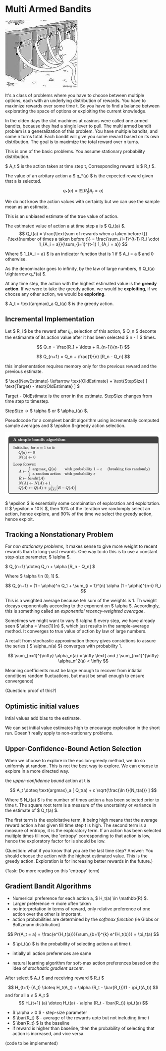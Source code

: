 # Multi Armed Bandits

![Multi Armed Bandits](images/mab.jpeg)

It's a class of problems where you have to choose between multiple options, each with an underlying distribution of rewards. You have to maximize rewards over some time t. So you have to find a balance between explorating the space of options or exploiting the current knowledge.

In the olden days the slot machines at casinos were called one armed bandits, because they had a single lever to pull. The multi armed bandit problem is a generalization of this problem. You have multiple bandits, and some n turns total. Each bandit will give you some reward based on its own distribution. The goal is to maximize the total reward over n turns.

This is one of the basic problems. You assume stationary probability distribution.

$ A_t $ is the action taken at time step t, Corresponding reward is $ R_t $.    

The value of an arbitary action a $ q_*(a) $ is the expected reward given that a is selected.

$$
q_*(a) =  \mathbb{E}[R_t | A_t = a]
$$

We do not know the action values with certainty but we can use the sample mean as an estimate.

This is an unbiased estimate of the true value of action.

The estimated value of action a at time step a is $ Q_t(a) $.
$$
Q_t(a) = \frac{\text{sum of rewards when a taken before t}}{\text{number of times a taken before t}} = \frac{\sum_{i=1}^{t-1} R_i \cdot 1_{A_i = a}}{\sum_{i=1}^{t-1} 1_{A_i = a}}
$$

Where $ 1_{A_i = a} $ is an indicator function that is 1 if $ A_i = a $ and 0 otherwise.

As the denominator goes to infinity, by the law of large numbers, $ Q_t(a) \rightarrow q_*(a) $.

At any time step, the action with the highest estimated value is the **greedy action**. If we were to take the greedy action, we would be **exploiting**, if we choose any other action, we would be **exploring**.

$ A_t = \text{argmax}_a Q_t(a) $ is the greedy action.

## Incremental Implementation

Let $ R_i $ be the reward after $i_{th}$ selection of this action, $ Q_n $ deconte the estimamte of its action value after it has been selected $ n - 1 $ times.

$$
Q_n = \frac{R_1 + \ldots + R_{n-1}}{n-1}
$$

$$
Q_{n+1} = Q_n + \frac{1}{n} [R_n - Q_n]
$$

this implementation requires memory only for the previous reward and the previous estimate.

$ \text{NewEstimate} \leftarrow \text{OldEstimate} + \text{StepSize} [ \text{Target} - \text{OldEstimate} ] $

Target - OldEstimate is the error in the estimate.
StepSize changes from time step to timestep.

StepSize -> $ \alpha $ or $ \alpha_t(a) $.

Pseudocode for a compleet bandit algorithm using incrementally computed sample averages and $ \epsilon $-greedy action selection.

![Pseudocode](images/simplebandit.png)

$ \epsilon $ is essentially some combination of exploration and exploitation. If $ \epsilon = 10\% $, then 10% of the iteration we randomply select an action, hence explore, and 90% of the time we select the greedy action, hence exploit.

## Tracking a Nonstationary Problem

For *non stationary problems*, it makes sense to give more weight to recent rewards than to long-past rewards. One way to do this is to use a constant step-size parameter, $ \alpha $.

$ Q_{n+1} \doteq Q_n + \alpha [R_n - Q_n] $

Where $ \alpha \in (0, 1] $.

$$
Q_{n+1} = (1 - \alpha)^n Q_1 + \sum_{i = 1}^{n} \alpha (1 - \alpha)^{n-i} R_i 
$$

This is a weighted average because teh sum of the weights is 1.
Th weight decays exponentially according to the exponent on $ \alpha $.
Accordingly, this is something called an *exponential recency-weighted averagae*.

Sometimes we might want to vary $ \alpha $ every step, we have already seen $ \alpha = \frac{1}{n} $, which just results in the sample-average method. It converges to true value of action by law of large numbers.

A result from stochastic approximation theory gives considtions to assure the series { $ \alpha_n(a) $} converges with probability 1.

$$
\sum_{n=1}^{\infty} \alpha_n(a) = \infty \text{ and } \sum_{n=1}^{\infty} \alpha_n^2(a) < \infty 
$$

Meaning coefficients must be large enough to recover from intiatial conditions random fluctuations, but must be small enough to ensure convergence)

(Question: proof of this?)

## Optimistic initial values

Intial values add bias to the estimate.

We can set initial value estimates high to encourage exploration in the short run. Doesn't really apply to non-stationary problems.

## Upper-Confidence-Bound Action Selection

When we choose to explore in the epsilon-greedy method, we do so uniformly at random. This is not the best way to explore. We can choose to explore in a more directed way.

the *upper-confidence bound* action at t is

$$
A_t \doteq \text{argmax}_a [ Q_t(a) + c \sqrt{\frac{\ln t}{N_t(a)}} ]   
$$

Where $ N_t(a) $ is the number of times action a has been selected prior to time t. The square root term is a measure of the uncertainty or variance in the estimate of $ Q_t(a) $.

The first term is the exploitative term, it being high means that the average reward action a has given till time step t is high. The second term is a measure of entropy, it is the exploratory term. If an action has been selected multiple times till now, the 'entropy' corresponding to that action is low, hence the exploratory factor for is should be low.

(Question: what if you know that you are the last time step? 
Answer: You should choose the action with the highest estimated value. This is the greedy action. Exploration is for increasing better rewards in the future.) 

(Task: Do more reading on this 'entropy' term)

## Gradient Bandit Algorithms

- Numerical preference for each action a, $ H_t(a) \in  \mathbb{R} $.
- Larger preference -> more often taken
- no interpretation in terms of reward, only relative preference of one action over the other is important.
- action probabilities are determined by the *softmax function* (ie Gibbs or Boltzmann distribution)

$$
Pr{A_t = a} = \frac{e^{H_t(a)}}{\sum_{b=1}^{k} e^{H_t(b)}} = \pi_t(a)
$$

- $ \pi_t(a) $ is the probability of selecting action a at time t.

- intially all action preferences are same
- natural learning algorithm for soft-max action preferences based on the idea of *stochastic gradient ascent*.

After select $ A_t $ and receiving reward $ R_t $

$$
H_{t+1} (A_t) \doteq H_t(A_t) + \alpha (R_t - \bar{R_t})(1 - \pi_t(A_t)) 
$$
and for all a ≠ $ A_t $
$$
H_{t+1} (a) \doteq H_t(a) - \alpha (R_t - \bar{R_t}) \pi_t(a)
$$

- $ \alpha > 0 $ - step-size parameter
- $ \bar{R_t} $ - average of the rewards upto but not including time t
- $ \bar{R_t} $ is the baseline 
- if reward is higher than baseline, then the probability of selecting that action is increased, and vice versa.

(code to be implemented)

